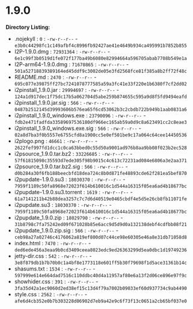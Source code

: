 1.9.0
=====

**Directory Listing:**

 - .nojekyll : `0` : `-rw-r--r--` - `e3b0c44298fc1c149afbf4c8996fb92427ae41e4649b934ca495991b7852b855`
 - I2P-1.9.0.dmg : `72931364` : `-rw-r--r--` - `6e1c99f3b0519d1fe072f177ba49b6080e82994664a596705abab7708b549e1a`
 - I2P-arm64-1.9.0.dmg : `71670865` : `-rw-r--r--` - `501a52718839389164ed45ddf9c3002de05e3fd2568fce81f385a8b2ff72f48c`
 - README.md : `2470` : `-rw-r--r--` - `695c077e39875ff27bc7241078777585a59a3fc41e33f220e1b6380f7cf2dd02`
 - i2pinstall_1.9.0.jar : `29994697` : `-rw-r--r--` - `124a1d917dec1f75dc17b5a062704d5abe259b874655c595a9d8f5fd9494eafd`
 - i2pinstall_1.9.0.jar.sig : `566` : `-rw-r--r--` - `0487b2512145d39993606b576ea65f6cd53062b3c2cbdb722b949b1aab0831a6`
 - i2pinstall_1.9.0_windows.exe : `23790096` : `-rw-r--r--` - `fdb2e471fadfda33589697536180df966ec165ab59a0d9c8a623491cc2c8eae3`
 - i2pinstall_1.9.0_windows.exe.sig : `566` : `-rw-r--r--` - `02a8d7ba3f0b5557e6755cfd8a1900cc5e0ef501be9c17a064c64cee14450536`
 - i2plogo.png : `46661` : `-rw-r--r--` - `2622fef997fd1dcc1c0ca63bbed0c55d50a9001ad976b8aa9bb08f023b2ec528`
 - i2psource_1.9.0.tar.bz2 : `33226685` : `-rw-r--r--` - `57f61815098c35593d7ede305f98b9015c4c613c72231ad084e6806a3e2aa371`
 - i2psource_1.9.0.tar.bz2.sig : `566` : `-rw-r--r--` - `d0b284a30f6fb188beecbfd18dea724c8b0d871fe48893cde62f281ea5bef870`
 - i2pupdate-1.9.0.su3 : `18030370` : `-rw-r--r--` - `7959f1189c50fa8968e72023f614b610016c1d544a16315f05ea6ad4b18677bc`
 - i2pupdate-1.9.0.su3.torrent : `1619` : `-rw-r--r--` - `61a7141211b42b88dea3257c7c7d6d40519e0465cbdf4e5d5e26cb8fb11071fe`
 - i2pupdate.su3 : `18030370` : `-rw-r--r--` - `7959f1189c50fa8968e72023f614b610016c1d544a16315f05ea6ad4b18677bc`
 - i2pupdate_1.9.0.zip : `18029790` : `-rw-r--r--` - `31b8798c7fa75242ed09f671028b85e6acc9d5d9d0a132138debf4cdfbb08f21`
 - i2pupdate_1.9.0.zip.sig : `566` : `-rw-r--r--` - `ceb98a27a02746c4176062a819ef800d07c44ce98e60305e46a8e31db71058d8`
 - index.html : `7470` : `-rw-r--r--` - `ded6ede456a3eaa9b0cd3409ceea8023edc9ed26363299d5ea0dbc1d19749236`
 - jetty-dir.css : `542` : `-rw-r--r--` - `3e8f879db1b7b70b0c1a4bf8e1773118e601ff5b30f79698f1d5ace31361b14c`
 - shasums.txt : `1534` : `-rw-r--r--` - `597999e614e664dad7516c110ddbc40d4a11957af80e6a13f2d06ce896e97f9c`
 - showhider.css : `391` : `-rw-r--r--` - `3fa35d42a1ec9060d2ed38ef15c13d4f79a7002b09033ef60d937734c9ab4490`
 - style.css : `2562` : `-rw-r--r--` - `afe6d4cb352e0b7b303228d06902d7eb9a42e9c6f73f13c0651a2cb65bf037e0`
